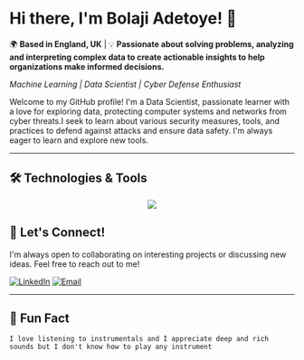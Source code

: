 # Hi there, I'm Bolaji Adetoye! 👋

🌍 **Based in England, UK** | 💡 **Passionate about solving problems, analyzing and interpreting complex data to create actionable insights to help organizations make informed decisions.**

*Machine Learning | Data Scientist | Cyber Defense Enthusiast*

Welcome to my GitHub profile! I'm a Data Scientist, passionate learner with a love for exploring data, protecting computer systems and networks from cyber threats.I seek to learn about various security measures, tools, and practices to defend against attacks and ensure data safety. I'm always eager to learn and explore new tools.

---

## 🛠️ **Technologies & Tools**

<p align="center">
  <a href="https://skillicons.dev">
    <img src="https://skillicons.dev/icons?i=git,bash,anaconda,postgres,tensorflow,powershell,py,kubernetes,docker,aws,azure,gcp,linux,kali,vscode" />
  </a>
</p>



## 🌟 **Let's Connect!**

I'm always open to collaborating on interesting projects or discussing new ideas. Feel free to reach out to me!

[![LinkedIn](https://img.shields.io/badge/-LinkedIn-0A66C2?style=flat-square&logo=linkedin&logoColor=white)](https://www.linkedin.com/in/badetoye/)
[![Email](https://img.shields.io/badge/-Email-D14836?style=flat-square&logo=gmail&logoColor=white)](mailto:badetoye@duck.com)

---

## 🎉 **Fun Fact**

``` I love listening to instrumentals and I appreciate deep and rich sounds but I don't know how to play any instrument ```
